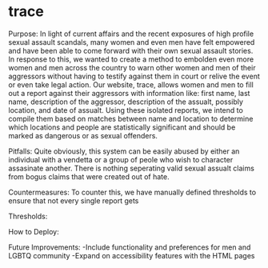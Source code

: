 # trace

Purpose: In light of current affairs and the recent exposures of high profile sexual assault scandals, many women and even men have felt empowered and have been able to come forward with their own sexual assault stories. In response to this, we wanted to create a method to embolden even more women and men across the country to warn other women and men of their aggressors without having to testify against them in court or relive the event or even take legal action. Our website, trace, allows women and men to fill out a report against their aggressors with information like: first name, last name, description of the aggressor, description of the assualt, possibly location, and date of assualt. Using these isolated reports, we intend to compile them based on matches between name and location to determine which locations and people are statistically significant and should be marked as dangerous or as sexual offenders. 

Pitfalls: Quite obviously, this system can be easily abused by either an individual with a vendetta or a group of peole who wish to character assasinate another. There is nothing seperating valid sexual assualt claims from bogus claims that were created out of hate. 

Countermeasures: To counter this, we have manually defined thresholds to ensure that not every single report gets 

Thresholds:

How to Deploy:

Future Improvements:
  -Include functionality and preferences for men and LGBTQ community
  -Expand on accessibility features with the HTML pages
  
